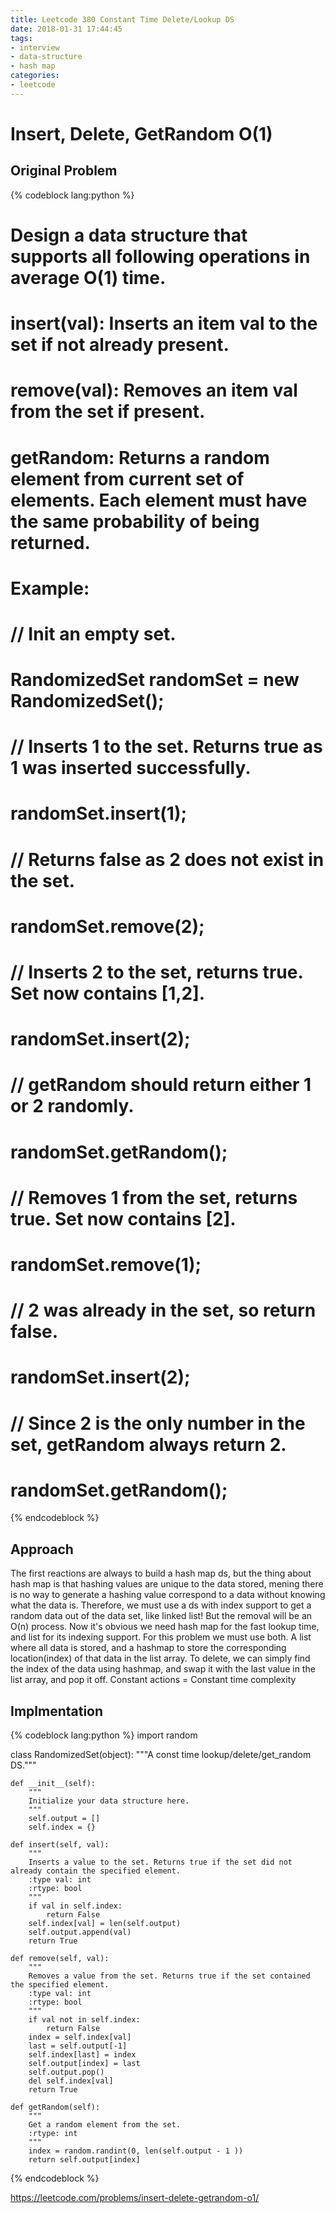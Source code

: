 ```yaml
---
title: Leetcode 380 Constant Time Delete/Lookup DS
date: 2018-01-31 17:44:45
tags:
- interview
- data-structure
- hash map
categories:
- leetcode
---
```


# Insert, Delete, GetRandom O(1)
## Original Problem
{% codeblock lang:python %}
# Design a data structure that supports all following operations in average O(1) time.

# insert(val): Inserts an item val to the set if not already present.
# remove(val): Removes an item val from the set if present.
# getRandom: Returns a random element from current set of elements. Each element must have the same probability of being returned.
# Example:

# // Init an empty set.
# RandomizedSet randomSet = new RandomizedSet();

# // Inserts 1 to the set. Returns true as 1 was inserted successfully.
# randomSet.insert(1);

# // Returns false as 2 does not exist in the set.
# randomSet.remove(2);

# // Inserts 2 to the set, returns true. Set now contains [1,2].
# randomSet.insert(2);

# // getRandom should return either 1 or 2 randomly.
# randomSet.getRandom();

# // Removes 1 from the set, returns true. Set now contains [2].
# randomSet.remove(1);

# // 2 was already in the set, so return false.
# randomSet.insert(2);

# // Since 2 is the only number in the set, getRandom always return 2.
# randomSet.getRandom();

{% endcodeblock %}

<!--more-->

## Approach
The first reactions are always to build a hash map ds, but the thing about hash map is that hashing values are unique to the data stored, mening there is no way to generate a hashing value correspond to a data without knowing what the data is.
Therefore, we must use a ds with index support to get a random data out of the data set, like linked list! But the removal will be an O(n) process.
Now it's obvious we need hash map for the fast lookup time, and list for its indexing support. For this problem we must use both.
A list where all data is stored, and a hashmap to store the corresponding location(index) of that data in the list array.
To delete, we can simply find the index of the data using hashmap, and swap it with the last value in the list array, and pop it off. Constant actions = Constant time complexity


## Implmentation
{% codeblock lang:python %}
import random

class RandomizedSet(object):
    """A const time lookup/delete/get_random DS."""

    def __init__(self):
        """
        Initialize your data structure here.
        """
        self.output = []
        self.index = {}

    def insert(self, val):
        """
        Inserts a value to the set. Returns true if the set did not already contain the specified element.
        :type val: int
        :rtype: bool
        """
        if val in self.index:
            return False
        self.index[val] = len(self.output)
        self.output.append(val)
        return True

    def remove(self, val):
        """
        Removes a value from the set. Returns true if the set contained the specified element.
        :type val: int
        :rtype: bool
        """
        if val not in self.index:
            return False
        index = self.index[val]
        last = self.output[-1]
        self.index[last] = index
        self.output[index] = last
        self.output.pop()
        del self.index[val]
        return True

    def getRandom(self):
        """
        Get a random element from the set.
        :rtype: int
        """
        index = random.randint(0, len(self.output - 1 ))
        return self.output[index]

{% endcodeblock %}

https://leetcode.com/problems/insert-delete-getrandom-o1/
